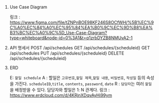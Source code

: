 1. Use Case Diagram
    
    링크 : https://www.figma.com/file/tZNPnBOE98KF246S8OCfWH/%5B%EC%9C%A0%EC%84%A0%EC%95%84%EA%B0%9C%EC%9D%B8%EA%B3%BC%EC%A0%9C%5D_Use-Case-Diagram?type=whiteboard&node-id=0%3A1&t=q1zrbDYZB8NMUvA2-1

2. API 명세서
POST /api/schedules 
GET  /api/schedules/{scheduleid}
GET  /api/schedules 
PUT /api/schedules/{scheduleid}
DELETE /api/schedules/{scheduleid} 
    
3. ERD
    
    E: `할일 schedule`
    A : 할일은 `고유번호`,`할일 제목`,`할일 내용`,  `비밀번호`, `작성일` 등의 속성을 가진다.
    `scheduleID`,`title`, `contents`, `password`, `date`
    R : `담당자`는 여러 `할일`을 배정받을 수 있다. 담당자와 할일은 1: N 관계다.
   링크 : https://www.erdcloud.com/d/4KRjnXDqvAyHi99ym

